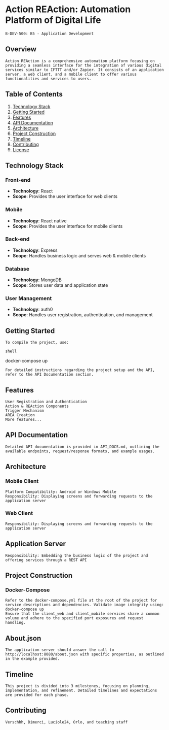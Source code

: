 # Action REAction: Automation Platform of Digital Life
    B-DEV-500: B5 - Application Development

## Overview

    Action REAction is a comprehensive automation platform focusing on providing a seamless interface for the integration of various digital services similar to IFTTT and/or Zapier. It consists of an application server, a web client, and a mobile client to offer various functionalities and services to users.

## Table of Contents

1. [Technology Stack](#technology-stack)
2. [Getting Started](#getting-started)
3. [Features](#features)
4. [API Documentation](#api-documentation)
5. [Architecture](#architecture)
6. [Project Construction](#project-construction)
7. [Timeline](#timeline)
8. [Contributing](#contributing)
9. [License](#license)

## Technology Stack

### Front-end
- **Technology**: React
- **Scope**: Provides the user interface for web clients

### Mobile
- **Technology**: React native
- **Scope**: Provides the user interface for mobile clients

### Back-end
- **Technology**: Express
- **Scope**: Handles business logic and serves web & mobile clients

### Database
- **Technology**: MongoDB
- **Scope**: Stores user data and application state

### User Management
- **Technology**: auth0
- **Scope**: Handles user registration, authentication, and management

## Getting Started

    To compile the project, use:

    shell
   docker-compose up

    For detailed instructions regarding the project setup and the API, refer to the API Documentation section.

 ## Features
    User Registration and Authentication
    Action & REAction Components
    Trigger Mechanism
    AREA Creation
    More features...
 ## API Documentation
    Detailed API documentation is provided in API_DOCS.md, outlining the available endpoints, request/response formats, and example usages.

 ## Architecture
### Mobile Client
    Platform Compatibility: Android or Windows Mobile
    Responsibility: Displaying screens and forwarding requests to the application server
 ### Web Client
    Responsibility: Displaying screens and forwarding requests to the application server
 ## Application Server
    Responsibility: Embedding the business logic of the project and offering services through a REST API
 ## Project Construction
### Docker-Compose
    Refer to the docker-compose.yml file at the root of the project for service descriptions and dependencies. Validate image integrity using:
    docker-compose up
    Ensure that the client_web and client_mobile services share a common volume and adhere to the specified port exposures and request handling.

 ## About.json
    The application server should answer the call to http://localhost:8080/about.json with specific properties, as outlined in the example provided.

 ## Timeline
    This project is divided into 3 milestones, focusing on planning, implementation, and refinement. Detailed timelines and expectations are provided for each phase.

 ## Contributing
    Verschhh, Dimerci, Luciole24, Orlo, and teaching staff
